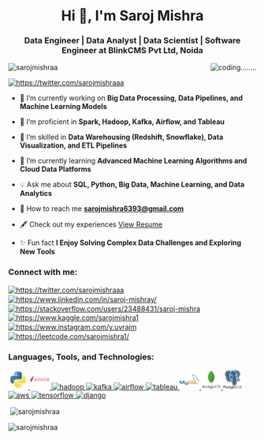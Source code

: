 <div align="center"> 
  <img src=""> 
</div>

<h1 align="center">Hi 👋, I'm Saroj Mishra</h1>
<h3 align="center">Data Engineer | Data Analyst | Data Scientist | Software Engineer at BlinkCMS Pvt Ltd, Noida</h3>
<img align="right" alt="coding........" src="https://cdn.dribbble.com/users/1162077/screenshots/3848914/programmer.gif">

<img src="https://komarev.com/ghpvc/?username=sarojmishraa&label=Profile%20views&color=0e75b6&style=flat" alt="sarojmishraa" />

<p align="left"> 
  <a href="https://twitter.com/https://twitter.com/sarojmishraaa" target="blank">
    <img src="https://img.shields.io/twitter/follow/https://twitter.com/sarojmishraaa?logo=twitter&style=for-the-badge" alt="https://twitter.com/sarojmishraaa" />
  </a> 
</p>

- 🔧 I’m currently working on **Big Data Processing, Data Pipelines, and Machine Learning Models**

- 🔄 I’m proficient in **Spark, Hadoop, Kafka, Airflow, and Tableau**

- 🔢 I’m skilled in **Data Warehousing (Redshift, Snowflake), Data Visualization, and ETL Pipelines**

- 🔬 I’m currently learning **Advanced Machine Learning Algorithms and Cloud Data Platforms**

- 💡 Ask me about **SQL, Python, Big Data, Machine Learning, and Data Analytics**

- 📧 How to reach me **sarojmishra6393@gmail.com**

- 🖋️ Check out my experiences [View Resume](https://drive.google.com/file/d/1HpCSeHpjEdNbM7ZJHbFAZX5SNA3_4YqM/view?usp=drive_link)

- ✨ Fun fact **I Enjoy Solving Complex Data Challenges and Exploring New Tools**

<h3 align="left">Connect with me:</h3>
<p align="left">
  <a href="https://twitter.com/https://twitter.com/sarojmishraaa" target="blank">
    <img align="center" src="https://raw.githubusercontent.com/rahuldkjain/github-profile-readme-generator/master/src/images/icons/Social/twitter.svg" alt="https://twitter.com/sarojmishraaa" height="30" width="40" />
  </a>
  <a href="https://linkedin.com/in/https://www.linkedin.com/in/saroj-mishray/" target="blank">
    <img align="center" src="https://raw.githubusercontent.com/rahuldkjain/github-profile-readme-generator/master/src/images/icons/Social/linked-in-alt.svg" alt="https://www.linkedin.com/in/saroj-mishray/" height="30" width="40" />
  </a>
  <a href="https://stackoverflow.com/users/https://stackoverflow.com/users/23488431/saroj-mishra" target="blank">
    <img align="center" src="https://raw.githubusercontent.com/rahuldkjain/github-profile-readme-generator/master/src/images/icons/Social/stack-overflow.svg" alt="https://stackoverflow.com/users/23488431/saroj-mishra" height="30" width="40" />
  </a>
  <a href="https://kaggle.com/https://www.kaggle.com/sarojmishra1" target="blank">
    <img align="center" src="https://raw.githubusercontent.com/rahuldkjain/github-profile-readme-generator/master/src/images/icons/Social/kaggle.svg" alt="https://www.kaggle.com/sarojmishra1" height="30" width="40" />
  </a>
  <a href="https://instagram.com/https://www.instagram.com/y.uvrajm" target="blank">
    <img align="center" src="https://raw.githubusercontent.com/rahuldkjain/github-profile-readme-generator/master/src/images/icons/Social/instagram.svg" alt="https://www.instagram.com/y.uvrajm" height="30" width="40" />
  </a>
  <a href="https://www.leetcode.com/https://leetcode.com/sarojmishra1/" target="blank">
    <img align="center" src="https://raw.githubusercontent.com/rahuldkjain/github-profile-readme-generator/master/src/images/icons/Social/leet-code.svg" alt="https://leetcode.com/sarojmishra1/" height="30" width="40" />
  </a>
</p>

<h3 align="left">Languages, Tools, and Technologies:</h3>
<p align="left"> 
  <a href="https://www.python.org" target="_blank" rel="noreferrer"> 
    <img src="https://raw.githubusercontent.com/devicons/devicon/master/icons/python/python-original.svg" alt="python" width="40" height="40"/> 
  </a> 
  <a href="https://spark.apache.org/" target="_blank" rel="noreferrer"> 
    <img src="https://raw.githubusercontent.com/devicons/devicon/master/icons/apache/apache-original-wordmark.svg" alt="spark" width="40" height="40"/> 
  </a>
  <a href="https://hadoop.apache.org/" target="_blank" rel="noreferrer"> 
    <img src="https://cdn.worldvectorlogo.com/logos/hadoop.svg" alt="hadoop" width="40" height="40"/> 
  </a>
  <a href="https://kafka.apache.org/" target="_blank" rel="noreferrer"> 
    <img src="https://cdn.worldvectorlogo.com/logos/apache-kafka.svg" alt="kafka" width="40" height="40"/> 
  </a>
  <a href="https://airflow.apache.org/" target="_blank" rel="noreferrer"> 
    <img src="https://cdn.worldvectorlogo.com/logos/apache-airflow.svg" alt="airflow" width="40" height="40"/> 
  </a>
  <a href="https://www.tableau.com/" target="_blank" rel="noreferrer"> 
    <img src="https://cdn.worldvectorlogo.com/logos/tableau-software.svg" alt="tableau" width="40" height="40"/> 
  </a>
  <a href="https://www.mysql.com/" target="_blank" rel="noreferrer"> 
    <img src="https://raw.githubusercontent.com/devicons/devicon/master/icons/mysql/mysql-original-wordmark.svg" alt="mysql" width="40" height="40"/> 
  </a>
  <a href="https://www.mongodb.com/" target="_blank" rel="noreferrer"> 
    <img src="https://raw.githubusercontent.com/devicons/devicon/master/icons/mongodb/mongodb-original-wordmark.svg" alt="mongodb" width="40" height="40"/> 
  </a>
  <a href="https://www.postgresql.org" target="_blank" rel="noreferrer"> 
    <img src="https://raw.githubusercontent.com/devicons/devicon/master/icons/postgresql/postgresql-original-wordmark.svg" alt="postgresql" width="40" height="40"/> 
  </a>
  <a href="https://aws.amazon.com/" target="_blank" rel="noreferrer"> 
    <img src="https://cdn.worldvectorlogo.com/logos/aws-2.svg" alt="aws" width="40" height="40"/> 
  </a>
  <a href="https://www.tensorflow.org" target="_blank" rel="noreferrer"> 
    <img src="https://www.vectorlogo.zone/logos/tensorflow/tensorflow-icon.svg" alt="tensorflow" width="40" height="40"/> 
  </a>
  <a href="https://www.djangoproject.com/" target="_blank" rel="noreferrer"> 
    <img src="https://cdn.worldvectorlogo.com/logos/django.svg" alt="django" width="40" height="40"/> 
  </a>
</p>

<p>&nbsp;<img align="center" src="https://github-readme-stats.vercel.app/api?username=sarojmishraa&show_icons=true&locale=en" alt="sarojmishraa" /></p>

<p><img align="center" src="https://github-readme-streak-stats.herokuapp.com/?user=sarojmishraa&" alt="sarojmishraa" /></p>
